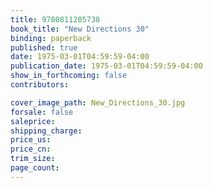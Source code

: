 ```yaml
---
title: 9780811205738
book_title: "New Directions 30"
binding: paperback
published: true
date: 1975-03-01T04:59:59-04:00
publication_date: 1975-03-01T04:59:59-04:00
show_in_forthcoming: false
contributors:

cover_image_path: New_Directions_30.jpg
forsale: false
saleprice:
shipping_charge:
price_us:
price_cn:
trim_size:
page_count:
---
```


